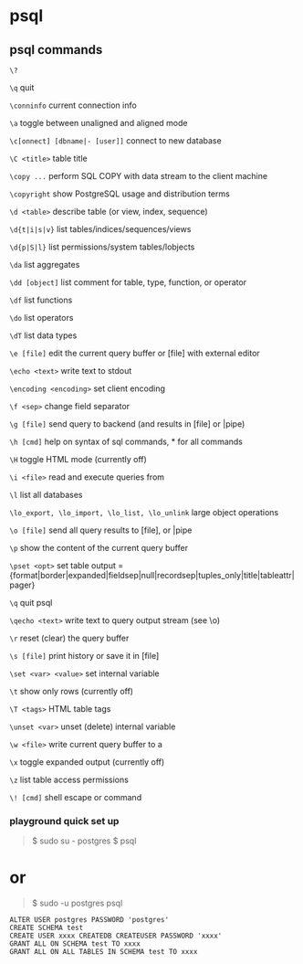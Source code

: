# psql

psql commands
--------------------
`\?`

`\q`            quit

`\conninfo`      current connection info

 `\a`           toggle between unaligned and aligned mode

 `\c[onnect] [dbname|- [user]]`   connect to new database

 `\C <title>`     table title

 `\copy ...`      perform SQL COPY with data stream to the client machine

 `\copyright`   show PostgreSQL usage and distribution terms

 `\d <table>`     describe table (or view, index, sequence)

 `\d{t|i|s|v}`    list tables/indices/sequences/views

 `\d{p|S|l}`      list permissions/system tables/lobjects

 `\da`            list aggregates

 `\dd [object]`   list comment for table, type, function, or operator

 `\df`           list functions

 `\do`            list operators

 `\dT`            list data types

 `\e [file]`      edit the current query buffer or [file] with external editor

 `\echo <text>`   write text to stdout

 `\encoding <encoding>`  set client encoding

 `\f <sep>`       change field separator

 `\g [file]`     send query to backend (and results in [file] or |pipe)

 `\h [cmd]`       help on syntax of sql commands, * for all commands

 `\H`             toggle HTML mode (currently off)

 `\i <file>`    read and execute queries from <file>

 `\l`           list all databases

 `\lo_export, \lo_import, \lo_list, \lo_unlink` large object operations

 `\o [file]`      send all query results to [file], or |pipe

 `\p`            show the content of the current query buffer

 `\pset <opt>`    set table output  <opt> = {format|border|expanded|fieldsep|null|recordsep|tuples_only|title|tableattr|pager}

 `\q`             quit psql

 `\qecho <text>`  write text to query output stream (see \o)

 `\r`            reset (clear) the query buffer

 `\s [file]`      print history or save it in [file]

 `\set <var> <value>`  set internal variable

 `\t`            show only rows (currently off)

 `\T <tags>`      HTML table tags

 `\unset <var>`  unset (delete) internal variable

 `\w <file>`      write current query buffer to a <file>

 `\x`             toggle expanded output (currently off)

 `\z`             list table access permissions

 `\! [cmd]`       shell escape or command


### playground quick set up
>$ sudo su - postgres
>$ psql
# or
>$ sudo -u postgres psql
```postgresplsql
ALTER USER postgres PASSWORD 'postgres'
CREATE SCHEMA test
CREATE USER xxxx CREATEDB CREATEUSER PASSWORD 'xxxx'
GRANT ALL ON SCHEMA test TO xxxx
GRANT ALL ON ALL TABLES IN SCHEMA test TO xxxx
```

